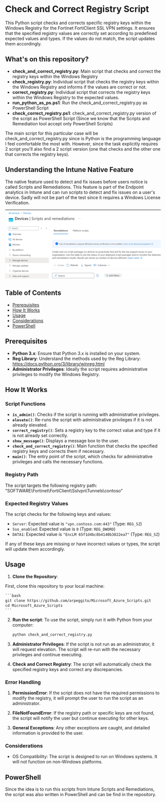 # Check and Correct Registry Script

This Python script checks and corrects specific registry keys within the Windows Registry for the Fortinet FortiClient SSL VPN settings. It ensures that the specified registry values are correctly set according to predefined expected values and types. If the values do not match, the script updates them accordingly.

## What's on this repository?

- **check_and_correct_registry.py**: Main script that checks and correct the registry keys within the Windows Registry
- **check_registry.py**: Individual script that checks the registry keys within the Windows Registry and informs if the values are correct or not.
- **correct_registry.py**: Individual script that corrects the registry keys within the Windows Registry to the expected values.
- **run_python_as_ps.ps1**: Run the check_and_correct_registry.py as PowerShell Script
- **check_correct_registry.ps1**: check_and_correct_registry.py version of the script as PowerShell Script (Since we know that the Scripts and Remediation tool accept only PowerShell Scripts)

The main script for this particular case will be check_and_correct_registry.py since is Python is the programming language I feel comfortable the most with. However, since the task explicitly requires 2 script you'll also find a 2 script version (one that checks and the other one that corrects the registry keys).

## Understanding the Intune Native Feature

The native feature used to detect and fix issues before users notice is called Scripts and Remediations. This feature is part of the Endpoint analytics in Intune and can run scripts to detect and fix issues on a user's device. Sadly will not be part of the test since it requires a Windows License Verification.

![alt text](image.png)

## Table of Contents

- [Prerequisites](#prerequisites)
- [How It Works](#how-it-works)
- [Usage](#usage)
- [Considerations](#considerations)
- [PowerShell](#powershell) 


## Prerequisites

- **Python 3.x**: Ensure that Python 3.x is installed on your system.
- **Reg Library**: Understand the methods used by the Reg Library: https://docs.python.org/3/library/winreg.html
- **Administrator Privileges**: Ideally the script requires administrative privileges to modify the Windows Registry.


## How It Works

### Script Functions

- **`is_admin()`**: Checks if the script is running with administrative privileges.
- **`elevate()`**: Re-runs the script with administrative privileges if it is not already elevated.
- **`correct_registry()`**: Sets a registry key to the correct value and type if it is not already set correctly.
- **`show_message()`**: Displays a message box to the user.
- **`check_and_correct_registry()`**: Main function that checks the specified registry keys and corrects them if necessary.
- **`main()`**: The entry point of the script, which checks for administrative privileges and calls the necessary functions.

### Registry Path

The script targets the following registry path: "SOFTWARE\Fortinet\FortiClient\Sslvpn\Tunnels\contoso"

### Expected Registry Values

The script checks for the following keys and values:

- `Server`: Expected value is `"vpn.contoso.com:443"` (Type: `REG_SZ`)
- `Sso_enabled`: Expected value is `0` (Type: `REG_DWORD`)
- `DATA1`: Expected value is `"EncLM 65f1d4bc8b4140b3822ea7"` (Type: `REG_SZ`)

If any of these keys are missing or have incorrect values or types, the script will update them accordingly.

## Usage

1. **Clone the Repository**:

First, clone this repository to your local machine:

    ```bash
    git clone https://github.com/arpeggito/Microsoft_Azure_Scripts.git
    cd Microsoft_Azure_Scripts
    ```

2. **Run the script**: To use the script, simply run it with Python from your computer:
   ```bash
   python check_and_correct_registry.py

3. **Administrator Privileges**: If the script is not run as an administrator, it will request elevation. The script will re-run with the necessary privileges and continue executing.

4. **Check and Correct Registry**: The script will automatically check the specified registry keys and correct any discrepancies.

### Error Handling

1. **PermissionError**: If the script does not have the required permissions to modify the registry, it will prompt the user to run the script as an administrator.

2. **FileNotFoundError**: If the registry path or specific keys are not found, the script will notify the user but continue executing for other keys.

3. **General Exceptions**: Any other exceptions are caught, and detailed information is provided to the user.

### Considerations 

- OS Compatibility: The script is designed to run on Windows systems. It will not function on non-Windows platforms.

## PowerShell

Since the idea is to run this scripts from Intune Scripts and Remediations, the script was also written in PowerShell and can be find in the repository.
